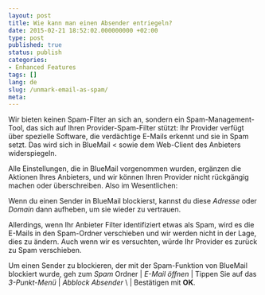 ```yaml
---
layout: post
title: Wie kann man einen Absender entriegeln?
date: 2015-02-21 18:52:02.000000000 +02:00
type: post
published: true
status: publish
categories:
- Enhanced Features
tags: []
lang: de
slug: /unmark-email-as-spam/
meta:
---
```


Wir bieten keinen Spam-Filter an sich an, sondern ein Spam-Management-Tool, das sich auf Ihren Provider-Spam-Filter stützt: Ihr Provider verfügt über spezielle Software, die verdächtige E-Mails erkennt und sie in Spam setzt. Das wird sich in BlueMail < sowie dem Web-Client des Anbieters widerspiegeln.

Alle Einstellungen, die in BlueMail vorgenommen wurden, ergänzen die Aktionen Ihres Anbieters, und wir können Ihren Provider nicht rückgängig machen oder überschreiben. Also im Wesentlichen:

Wenn du einen Sender in BlueMail blockierst, kannst du diese *Adresse* oder *Domain* dann aufheben, um sie wieder zu vertrauen.

Allerdings, wenn Ihr Anbieter Filter identifiziert etwas als Spam, wird es die E-Mails in den Spam-Ordner verschieben und wir werden nicht in der Lage, dies zu ändern. Auch wenn wir es versuchten, würde Ihr Provider es zurück zu Spam verschieben. </p>
Um einen Sender zu blockieren, der mit der Spam-Funktion von BlueMail blockiert wurde, geh zum *Spam* Ordner \| *E-Mail öffnen* \| Tippen Sie auf das *3-Punkt-Menü* \| *Abblock Absender* \ | Bestätigen mit **OK**.
